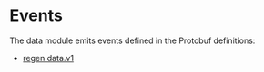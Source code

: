 # Events

The data module emits events defined in the Protobuf definitions:

- [regen.data.v1](https://buf.build/regen/regen-ledger/docs/main:regen.data.v1)
